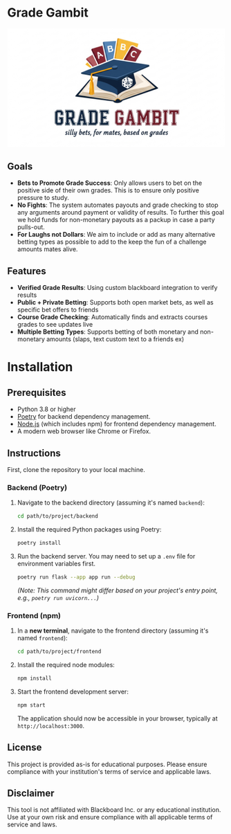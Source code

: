# Grade Gambit 

![Grade Gambit Logo](Gemini_Generated_Image_v91kdqv91kdqv91k.png)

## Goals

- **Bets to Promote Grade Success**: Only allows users to bet on the positive side of their own grades. This is to ensure only positive pressure to study.
- **No Fights**: The system automates payouts and grade checking to stop any arguments around payment or validity of results. To further this goal we hold funds for non-monetary payouts as a packup in case a party pulls-out.
- **For Laughs not Dollars**: We aim to include or add as many alternative betting types as possible to add to the keep the fun of a challenge amounts mates alive.

## Features

- **Verified Grade Results**: Using custom blackboard integration to verify results
- **Public + Private Betting**: Supports both open market bets, as well as specific bet offers to friends
- **Course Grade Checking**: Automatically finds and extracts courses grades to see updates live
- **Multiple Betting Types**: Supports betting of both monetary and non-monetary amounts (slaps, text custom text to a friends ex)




# Installation

## Prerequisites

- Python 3.8 or higher
- [Poetry](https://python-poetry.org/docs/#installation) for backend dependency management.
- [Node.js](https://nodejs.org/en/download/) (which includes npm) for frontend dependency management.
- A modern web browser like Chrome or Firefox.

## Instructions

First, clone the repository to your local machine.

### Backend (Poetry)

1.  Navigate to the backend directory (assuming it's named `backend`):
    ```bash
    cd path/to/project/backend
    ```

2.  Install the required Python packages using Poetry:
    ```bash
    poetry install
    ```

3.  Run the backend server. You may need to set up a `.env` file for environment variables first.
    ```bash
    poetry run flask --app app run --debug
    ```
    *(Note: This command might differ based on your project's entry point, e.g., `poetry run uvicorn...`)*

### Frontend (npm)

1.  In a **new terminal**, navigate to the frontend directory (assuming it's named `frontend`):
    ```bash
    cd path/to/project/frontend
    ```

2.  Install the required node modules:
    ```bash
    npm install
    ```

3.  Start the frontend development server:
    ```bash
    npm start
    ```
    The application should now be accessible in your browser, typically at `http://localhost:3000`.

## License

This project is provided as-is for educational purposes. Please ensure compliance with your institution's terms of service and applicable laws.

## Disclaimer

This tool is not affiliated with Blackboard Inc. or any educational institution. Use at your own risk and ensure compliance with all applicable terms of service and laws.